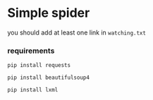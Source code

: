 # Simple spider

you should add at least one link in `watching.txt`


### requirements
`pip install requests`

`pip install beautifulsoup4`

`pip install lxml`